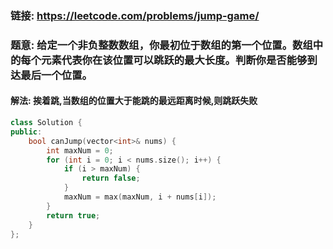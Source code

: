 ### 链接: https://leetcode.com/problems/jump-game/

### 题意: 给定一个非负整数数组，你最初位于数组的第一个位置。数组中的每个元素代表你在该位置可以跳跃的最大长度。判断你是否能够到达最后一个位置。

#### 解法: 挨着跳,当数组的位置大于能跳的最远距离时候,则跳跃失败

```C++
class Solution {
public:
    bool canJump(vector<int>& nums) {
        int maxNum = 0;
        for (int i = 0; i < nums.size(); i++) {
            if (i > maxNum) {
                return false;
            }
            maxNum = max(maxNum, i + nums[i]);
        }
        return true;
    }
};
```

